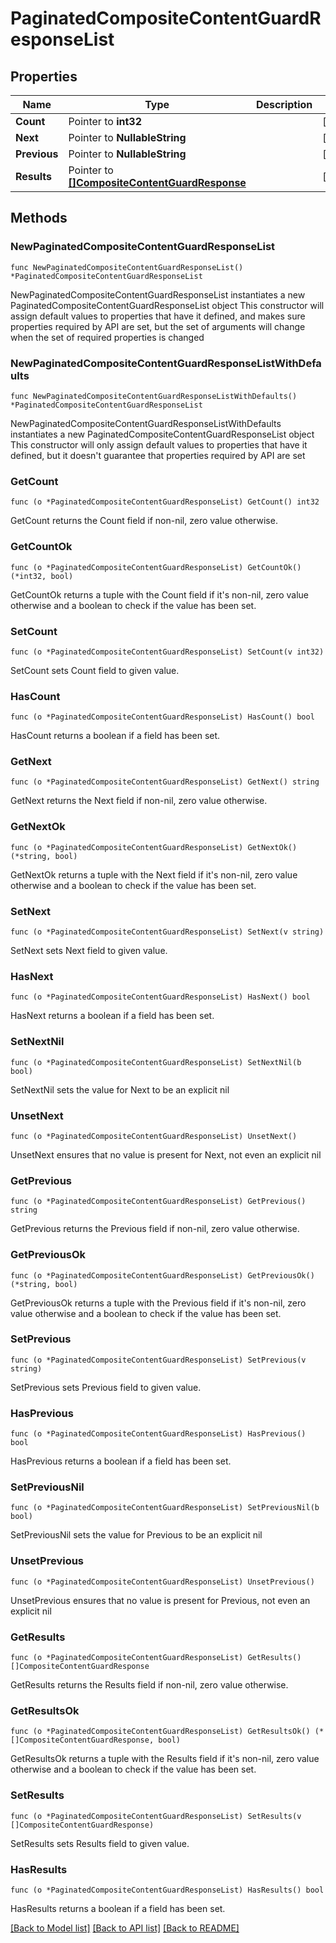 # PaginatedCompositeContentGuardResponseList

## Properties

Name | Type | Description | Notes
------------ | ------------- | ------------- | -------------
**Count** | Pointer to **int32** |  | [optional] 
**Next** | Pointer to **NullableString** |  | [optional] 
**Previous** | Pointer to **NullableString** |  | [optional] 
**Results** | Pointer to [**[]CompositeContentGuardResponse**](CompositeContentGuardResponse.md) |  | [optional] 

## Methods

### NewPaginatedCompositeContentGuardResponseList

`func NewPaginatedCompositeContentGuardResponseList() *PaginatedCompositeContentGuardResponseList`

NewPaginatedCompositeContentGuardResponseList instantiates a new PaginatedCompositeContentGuardResponseList object
This constructor will assign default values to properties that have it defined,
and makes sure properties required by API are set, but the set of arguments
will change when the set of required properties is changed

### NewPaginatedCompositeContentGuardResponseListWithDefaults

`func NewPaginatedCompositeContentGuardResponseListWithDefaults() *PaginatedCompositeContentGuardResponseList`

NewPaginatedCompositeContentGuardResponseListWithDefaults instantiates a new PaginatedCompositeContentGuardResponseList object
This constructor will only assign default values to properties that have it defined,
but it doesn't guarantee that properties required by API are set

### GetCount

`func (o *PaginatedCompositeContentGuardResponseList) GetCount() int32`

GetCount returns the Count field if non-nil, zero value otherwise.

### GetCountOk

`func (o *PaginatedCompositeContentGuardResponseList) GetCountOk() (*int32, bool)`

GetCountOk returns a tuple with the Count field if it's non-nil, zero value otherwise
and a boolean to check if the value has been set.

### SetCount

`func (o *PaginatedCompositeContentGuardResponseList) SetCount(v int32)`

SetCount sets Count field to given value.

### HasCount

`func (o *PaginatedCompositeContentGuardResponseList) HasCount() bool`

HasCount returns a boolean if a field has been set.

### GetNext

`func (o *PaginatedCompositeContentGuardResponseList) GetNext() string`

GetNext returns the Next field if non-nil, zero value otherwise.

### GetNextOk

`func (o *PaginatedCompositeContentGuardResponseList) GetNextOk() (*string, bool)`

GetNextOk returns a tuple with the Next field if it's non-nil, zero value otherwise
and a boolean to check if the value has been set.

### SetNext

`func (o *PaginatedCompositeContentGuardResponseList) SetNext(v string)`

SetNext sets Next field to given value.

### HasNext

`func (o *PaginatedCompositeContentGuardResponseList) HasNext() bool`

HasNext returns a boolean if a field has been set.

### SetNextNil

`func (o *PaginatedCompositeContentGuardResponseList) SetNextNil(b bool)`

 SetNextNil sets the value for Next to be an explicit nil

### UnsetNext
`func (o *PaginatedCompositeContentGuardResponseList) UnsetNext()`

UnsetNext ensures that no value is present for Next, not even an explicit nil
### GetPrevious

`func (o *PaginatedCompositeContentGuardResponseList) GetPrevious() string`

GetPrevious returns the Previous field if non-nil, zero value otherwise.

### GetPreviousOk

`func (o *PaginatedCompositeContentGuardResponseList) GetPreviousOk() (*string, bool)`

GetPreviousOk returns a tuple with the Previous field if it's non-nil, zero value otherwise
and a boolean to check if the value has been set.

### SetPrevious

`func (o *PaginatedCompositeContentGuardResponseList) SetPrevious(v string)`

SetPrevious sets Previous field to given value.

### HasPrevious

`func (o *PaginatedCompositeContentGuardResponseList) HasPrevious() bool`

HasPrevious returns a boolean if a field has been set.

### SetPreviousNil

`func (o *PaginatedCompositeContentGuardResponseList) SetPreviousNil(b bool)`

 SetPreviousNil sets the value for Previous to be an explicit nil

### UnsetPrevious
`func (o *PaginatedCompositeContentGuardResponseList) UnsetPrevious()`

UnsetPrevious ensures that no value is present for Previous, not even an explicit nil
### GetResults

`func (o *PaginatedCompositeContentGuardResponseList) GetResults() []CompositeContentGuardResponse`

GetResults returns the Results field if non-nil, zero value otherwise.

### GetResultsOk

`func (o *PaginatedCompositeContentGuardResponseList) GetResultsOk() (*[]CompositeContentGuardResponse, bool)`

GetResultsOk returns a tuple with the Results field if it's non-nil, zero value otherwise
and a boolean to check if the value has been set.

### SetResults

`func (o *PaginatedCompositeContentGuardResponseList) SetResults(v []CompositeContentGuardResponse)`

SetResults sets Results field to given value.

### HasResults

`func (o *PaginatedCompositeContentGuardResponseList) HasResults() bool`

HasResults returns a boolean if a field has been set.


[[Back to Model list]](../README.md#documentation-for-models) [[Back to API list]](../README.md#documentation-for-api-endpoints) [[Back to README]](../README.md)


